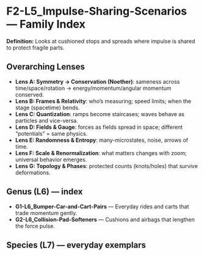 # F2-L5_Impulse-Sharing-Scenarios — Family Index
**Definition:** Looks at cushioned stops and spreads where impulse is shared to protect fragile parts.

## Overarching Lenses

- **Lens A: Symmetry -> Conservation (Noether)**: sameness across time/space/rotation → energy/momentum/angular momentum conserved.
- **Lens B: Frames & Relativity**: who’s measuring; speed limits; when the stage (spacetime) bends.
- **Lens C: Quantization**: ramps become staircases; waves behave as particles and vice-versa.
- **Lens D: Fields & Gauge**: forces as fields spread in space; different “potentials” = same physics.
- **Lens E: Randomness & Entropy**: many-microstates, noise, arrows of time.
- **Lens F: Scale & Renormalization**: what matters changes with zoom; universal behavior emerges.
- **Lens G: Topology & Phases**: protected counts (knots/holes) that survive deformations.

## Genus (L6) — index
- **G1-L6_Bumper-Car-and-Cart-Pairs** — Everyday rides and carts that trade momentum gently.
- **G2-L6_Collision-Pad-Softeners** — Cushions and airbags that lengthen the force pulse.

## Species (L7) — everyday exemplars
